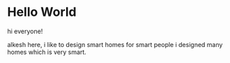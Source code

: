# Hello World
hi everyone!

alkesh here, i  like to design smart homes for smart people 
i designed many homes which is very smart.
